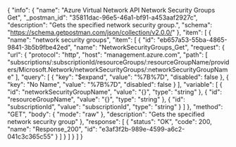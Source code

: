 {
  "info": {
    "name": "Azure Virtual Network API Network Security Groups Get",
    "_postman_id": "35811dac-96e5-46a1-bf91-a453aaf2927c",
    "description": "Gets the specified network security group.",
    "schema": "https://schema.getpostman.com/json/collection/v2.0.0/"
  },
  "item": [
    {
      "name": "network security groups",
      "item": [
        {
          "id": "eb657a53-55ba-4865-9841-3b5b9fbe42ed",
          "name": "NetworkSecurityGroups_Get",
          "request": {
            "url": {
              "protocol": "http",
              "host": "management.azure.com",
              "path": [
                "subscriptions/:subscriptionId/resourceGroups/:resourceGroupName/providers/Microsoft.Network/networkSecurityGroups/:networkSecurityGroupName"
              ],
              "query": [
                {
                  "key": "$expand",
                  "value": "%7B%7D",
                  "disabled": false
                },
                {
                  "key": "No Name",
                  "value": "%7B%7D",
                  "disabled": false
                }
              ],
              "variable": [
                {
                  "id": "networkSecurityGroupName",
                  "value": "{}",
                  "type": "string"
                },
                {
                  "id": "resourceGroupName",
                  "value": "{}",
                  "type": "string"
                },
                {
                  "id": "subscriptionId",
                  "value": "subscriptionId",
                  "type": "string"
                }
              ]
            },
            "method": "GET",
            "body": {
              "mode": "raw"
            },
            "description": "Gets the specified network security group"
          },
          "response": [
            {
              "status": "OK",
              "code": 200,
              "name": "Response_200",
              "id": "e3af3f2b-989e-4599-a6c2-041c3c365c55"
            }
          ]
        }
      ]
    }
  ]
}